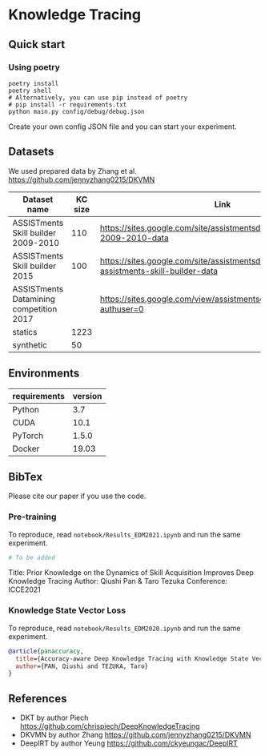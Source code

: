 # Knowledge Tracing

## Quick start

### Using poetry

```terminal
poetry install
poetry shell
# Alternatively, you can use pip instead of poetry
# pip install -r requirements.txt
python main.py config/debug/debug.json
```

Create your own config JSON file and you can start your experiment.

## Datasets

We used prepared data by Zhang et al. <https://github.com/jennyzhang0215/DKVMN>

<!-- Table created here: https://www.tablesgenerator.com/markdown_tables# -->

| Dataset name                            | KC size | Link                                                                                   |
| --------------------------------------- | ------- | -------------------------------------------------------------------------------------- |
| ASSISTments Skill builder 2009-2010     | 110     | https://sites.google.com/site/assistmentsdata/home/assistment-2009-2010-data           |
| ASSISTments Skill builder 2015          | 100     | https://sites.google.com/site/assistmentsdata/home/2015-assistments-skill-builder-data |
| ASSISTments Datamining competition 2017 |         | https://sites.google.com/view/assistmentsdatamining/home?authuser=0                    |
| statics                                 | 1223    |                                                                                        |
| synthetic                               | 50      |                                                                                        |

## Environments

| requirements | version |
| ------------ | ------- |
| Python       | 3.7     |
| CUDA         | 10.1    |
| PyTorch      | 1.5.0   |
| Docker       | 19.03   |

## BibTex

Please cite our paper if you use the code.

### Pre-training

To reproduce, read `notebook/Results_EDM2021.ipynb` and run the same experiment.

```bibtex
# To be added
```

Title: Prior Knowledge on the Dynamics of Skill Acquisition Improves Deep Knowledge Tracing
Author: Qiushi Pan & Taro Tezuka
Conference: ICCE2021

### Knowledge State Vector Loss

To reproduce, read `notebook/Results_EDM2020.ipynb` and run the same experiment.

```bibtex
@article{panaccuracy,
  title={Accuracy-aware Deep Knowledge Tracing with Knowledge State Vector Loss},
  author={PAN, Qiushi and TEZUKA, Taro}
}
```

## References

- DKT by author Piech <https://github.com/chrispiech/DeepKnowledgeTracing>
- DKVMN by author Zhang <https://github.com/jennyzhang0215/DKVMN>
- DeepIRT by author Yeung <https://github.com/ckyeungac/DeepIRT>
